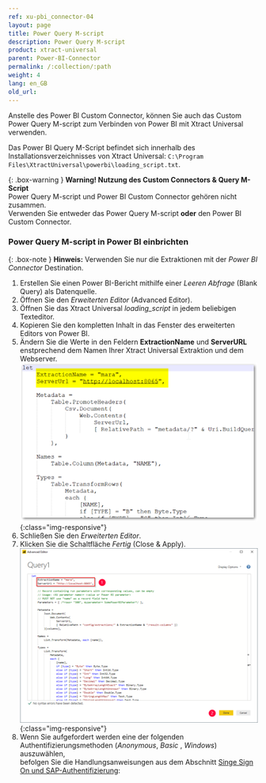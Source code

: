 ```yaml
---
ref: xu-pbi_connector-04
layout: page
title: Power Query M-script
description: Power Query M-script 
product: xtract-universal
parent: Power-BI-Connector
permalink: /:collection/:path
weight: 4
lang: en_GB
old_url:
---
```

Anstelle des Power BI Custom Connector, können Sie auch das Custom Power Query M-script zum Verbinden von Power BI mit Xtract Universal verwenden. 

Das Power BI Query M-Script befindet sich innerhalb des Installationsverzeichnisses von Xtract Universal: `C:\Program Files\XtractUniversal\powerbi\loading_script.txt`.

{: .box-warning }
**Warning! Nutzung des Custom Connectors & Query M-Script**<br>
Power Query M-script und Power BI Custom Connector gehören nicht zusammen.<br>
Verwenden Sie entweder das Power Query M-script **oder** den Power BI Custom Connector.

### Power Query M-script in Power BI einbrichten

{: .box-note }
**Hinweis:** Verwenden Sie nur die Extraktionen mit der *Power BI Connector* Destination.

1. Erstellen Sie einen Power BI-Bericht mithilfe einer *Leeren Abfrage* (Blank Query) als Datenquelle.
2. Öffnen Sie den *Erweiterten Editor* (Advanced Editor).
3. Öffnen Sie das Xtract Universal *loading_script* in jedem beliebigen Texteditor.
4. Kopieren Sie den kompletten Inhalt in das Fenster des erweiterten Editors von Power BI.
5. Ändern Sie die Werte in den Feldern **ExtractionName** und  **ServerURL** enstprechend dem Namen Ihrer Xtract Universal Extraktion und dem Webserver.
![M-Script](/img/content/XU_PowerQueryScript.png){:class="img-responsive"}
6. Schließen Sie den *Erweiterten Editor*.
7. Klicken Sie die Schaltfläche *Fertig* (Close & Apply).
![PowerQueryEditor](/img/content/XU_PBI_PowerQueryEditor.png){:class="img-responsive"}
8. Wenn Sie aufgefordert werden eine der folgenden Authentifizierungsmethoden (*Anonymous*, *Basic* , *Windows*) auszuwählen, <br> befolgen Sie die Handlungsanweisungen aus dem Abschnitt [Singe Sign On und SAP-Authentifizierung](./pbi-SSO):
 













